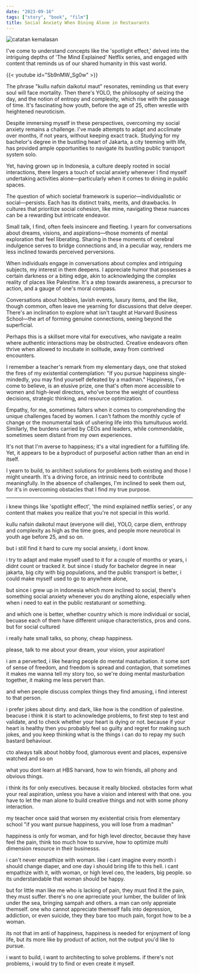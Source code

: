 ```yaml
---
date: "2023-09-16"
tags: ["story", "book", "film"]
title: Social Anxiety When Dining Alone in Restaurants
---
```



![catatan kemalasan](https://catatankemalasan.files.wordpress.com/2023/09/spotlight-effect.jpg)

I've come to understand concepts like the 'spotlight effect,' delved into the intriguing depths of 'The Mind Explained' Netflix series, and engaged with content that reminds us of our shared humanity in this vast world.

{{< youtube id="Sb9nMW_Sg0w" >}}

The phrase "kullu nafsin daikotul maut" resonates, reminding us that every soul will face mortality. Then there's YOLO, the philosophy of seizing the day, and the notion of entropy and complexity, which rise with the passage of time. It's fascinating how youth, before the age of 25, often wrestle with heightened neuroticism.

Despite immersing myself in these perspectives, overcoming my social anxiety remains a challenge. I've made attempts to adapt and acclimate over months, if not years, without keeping exact track. Studying for my bachelor's degree in the bustling heart of Jakarta, a city teeming with life, has provided ample opportunities to navigate its bustling public transport system solo.

Yet, having grown up in Indonesia, a culture deeply rooted in social interactions, there lingers a touch of social anxiety whenever I find myself undertaking activities alone—particularly when it comes to dining in public spaces.

The question of which societal framework is superior—individualistic or social—persists. Each has its distinct traits, merits, and drawbacks. In cultures that prioritize social cohesion, like mine, navigating these nuances can be a rewarding but intricate endeavor.

Small talk, I find, often feels insincere and fleeting. I yearn for conversations about dreams, visions, and aspirations—those moments of mental exploration that feel liberating. Sharing in these moments of cerebral indulgence serves to bridge connections and, in a peculiar way, renders me less inclined towards perceived perversions.

When individuals engage in conversations about complex and intriguing subjects, my interest in them deepens. I appreciate humor that possesses a certain darkness or a biting edge, akin to acknowledging the complex reality of places like Palestine. It's a step towards awareness, a precursor to action, and a gauge of one's moral compass.

Conversations about hobbies, lavish events, luxury items, and the like, though common, often leave me yearning for discussions that delve deeper. There's an inclination to explore what isn't taught at Harvard Business School—the art of forming genuine connections, seeing beyond the superficial.

Perhaps this is a skillset more vital for executives, who navigate a realm where authentic interactions may be obstructed. Creative endeavors often thrive when allowed to incubate in solitude, away from contrived encounters.

I remember a teacher's remark from my elementary days, one that stoked the fires of my existential contemplation: "If you pursue happiness single-mindedly, you may find yourself defeated by a madman." Happiness, I've come to believe, is an elusive prize, one that's often more accessible to women and high-level directors, who've borne the weight of countless decisions, strategic thinking, and resource optimization.

Empathy, for me, sometimes falters when it comes to comprehending the unique challenges faced by women. I can't fathom the monthly cycle of change or the monumental task of ushering life into this tumultuous world. Similarly, the burdens carried by CEOs and leaders, while commendable, sometimes seem distant from my own experiences.

It's not that I'm averse to happiness; it's a vital ingredient for a fulfilling life. Yet, it appears to be a byproduct of purposeful action rather than an end in itself.

I yearn to build, to architect solutions for problems both existing and those I might unearth. It's a driving force, an intrinsic need to contribute meaningfully. In the absence of challenges, I'm inclined to seek them out, for it's in overcoming obstacles that I find my true purpose.

---

i knew things like 'spotlight effect', 'the mind explained netflix series', or any content that makes you realize that you're not special in this world.

kullu nafsin daikotul maut (everyone will die), YOLO, carpe diem, enthropy and complexity as high as the time goes, and people more neurotical in youth age before 25, and so on.

but i still find it hard to cure my social anxiety, i dont know.

i try to adapt and make myself used to it for a couple of months or years, i didnt count or tracked it. but since i study for bachelor degree in near jakarta, big city with big populations, and the public transport is better, i could make myself used to go to anywhere alone, 

but since i grew up in indonesia which more inclined to social, there's something social anxiety whenever you do anything alone, especially when when i need to eat in the public restaturant or something.

and which one is better, whether country which is more individual or social, becuase each of them have different unique characteristics, pros and cons. but for social cultured

i really hate small talks, so phony, cheap happiness.

please, talk to me about your dream, your vision, your aspiration!

i am a perverted, i like hearing people do mental masturbation. it some sort of sense of freedom, and freedom is spread and contagion, that sometimes it makes me wanna tell my story too, so we're doing mental masturbation together, it making me less pervert than. 

and when people discuss complex things they find amusing, i find interest to that person.

i prefer jokes about dirty. and dark, like how is the condition of palestine. beacuse i think it is start to acknowledge problems, to first step to test and validate, and to check whether your heart is dying or not. because if your heart is healthy then you probably feel so guilty and regret for making such jokes, and you keep thinking what is the things i can do to repay my such bastard behaviour.

cto always talk about hobby food, glamorous event and places, expensive watched and so on

what you dont learn at HBS harvard, how to win friends, all phony and obvious things.

i think its for only executives. because it really blocked. obstacles form what your real aspiration, unless you have a vision and interest with that one. you have to let the man alone to build creative things and not with some phony interaction.

my teacher once said that worsen my existential crisis from elementary school "if you want pursue happiness, you will lose from a madman"

happiness is only for woman, and for high level director, because they have feel the pain, think too much how to survive, how to optimize multi dimension resource in their businesss.

i can't never empathize with woman. like i cant imagine every month i should change diaper, and one day i should bring life to this hell. i cant empathize with it, with woman, or high level ceo, the leaders, big people. so its understandable that woman should be happy.

but for little man like me who is lacking of pain, they must find it the pain, they must suffer. there's no one aprreciate your lumber, the builder of link under the sea, bringing sampah and others. a man can only appreiate themself. one who cannot appreciate themself falls into depression, addiction, or even suicide, they they bare too much pain, forgot how to be a woman. 

its not that im anti of happiness, happiness is needed for enjoyment of long life, but its more like by product of action, not the output you'd like to pursue.

i want to build, i want to architecting to solve problems. if there's not problems, i would try to find or even create it myself.
